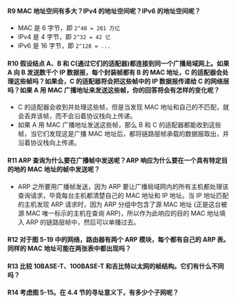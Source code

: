 #### R9 MAC 地址空间有多大？IPv4 的地址空间呢？IPv6 的地址空间呢？

  * MAC 是 6 字节，即 `2^48 = 281 万亿`
  * IPv4 是 4 字节，即 `2^32 = 42 亿`
  * IPv6 是 16 字节，即 `2^128 = ...`

#### R10 假设结点 A、B 和 C(通过它们的适配器)都连接到同一个广播局域网上。如果 A 向 B 发送数千个 IP 数据报，每个封装帧都有 B 的 MAC 地址，C 的适配器会处理这些帧吗？如果会，C 的适配器将会把这些帧中的 IP 数据报传递给 C 的网络层吗？如果 A 用 MAC 广播地址来发送这些帧，你的回答将会有怎样的变化呢？

  * C 的适配器会收到并处理这些帧，但是当发现 MAC 地址和自己的不匹配，就会丢弃该帧，而不会沿着协议栈向上传递。
  * 如果 A 用 MAC 广播地址发送这些帧，那么 B 和 C 的适配器都能收到这些帧，当它们发现这是广播 MAC 地址后，都将链路层帧承载的数据报取出，并沿着协议栈向上传递。

#### R11 ARP 查询为什么要在广播帧中发送呢？ARP 响应为什么要在一个具有特定目的地的 MAC 地址的帧中发送呢？

  * ARP 之所要用广播帧发送，因为 ARP 要让广播局域网内的所有主机都处理该查询请求，毕竟每台主机都清楚自己的 MAC 地址和 IP 地址。当 IP 地址匹配的主机发现 ARP 请求时，因为 ARP 分组中包含了源  MAC 地址 (正是这台被源 MAC 唯一标示的主机在查询 ARP)，所以作为此响应的目的 MAC 地址填入 ARP 的链路层帧中，然后可以单播过去。

#### R12 对于图 5-19 中的网络，路由器有两个 ARP 模块，每个都有自己的 ARP 表。同样的 MAC 地址可能在两张表中都出现吗？

#### R13 比较 10BASE-T、100BASE-T 和吉比特以太网的帧结构。它们有什么不同吗？

#### R14 考虑图 5-15。在 4.4 节的寻址意义下，有多少个子网呢？

